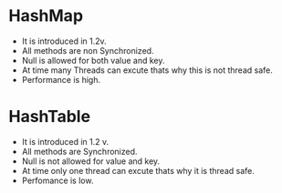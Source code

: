 # HashMap
* It is introduced in 1.2v.
* All methods are non Synchronized.
* Null is allowed for both value and key.
* At time many Threads can excute thats why this is not thread safe.
* Performance is high. 
# HashTable
* It is introduced in 1.2 v.
* All methods are Synchronized.
* Null is not allowed for value and key.
* At time only one thread can excute thats why it is thread safe.
* Perfomance is low.
